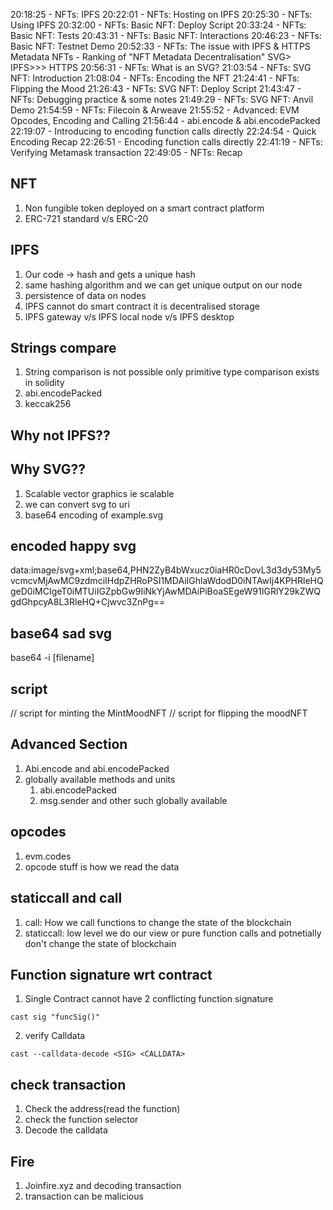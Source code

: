 20:18:25 - NFTs: IPFS
20:22:01 - NFTs: Hosting on IPFS
20:25:30 - NFTs: Using IPFS
20:32:00 - NFTs: Basic NFT: Deploy Script
20:33:24 - NFTs: Basic NFT: Tests
20:43:31 - NFTs: Basic NFT: Interactions
20:46:23 - NFTs: Basic NFT: Testnet Demo
20:52:33 - NFTs: The issue with IPFS & HTTPS Metadata NFTs
         - Ranking of "NFT Metadata Decentralisation" SVG> IPFS>>> HTTPS
20:56:31 - NFTs: What is an SVG?
21:03:54 - NFTs: SVG NFT: Introduction
21:08:04 - NFTs: Encoding the NFT
21:24:41 - NFTs: Flipping the Mood
21:26:43 - NFTs: SVG NFT: Deploy Script
21:43:47 - NFTs: Debugging practice & some notes
21:49:29 - NFTs: SVG NFT: Anvil Demo
21:54:59 - NFTs: Filecoin & Arweave
21:55:52 - Advanced: EVM Opcodes, Encoding and Calling
21:56:44 - abi.encode & abi.encodePacked
22:19:07 - Introducing to encoding function calls directly
22:24:54 - Quick Encoding Recap
22:26:51 - Encoding function calls directly
22:41:19 - NFTs: Verifying Metamask transaction
22:49:05 - NFTs: Recap

## NFT

1. Non fungible token  deployed on a smart contract platform
2. ERC-721 standard v/s ERC-20


## IPFS

1. Our code -> hash and gets a unique hash
2. same hashing algorithm and we can get unique output on our node
3. persistence of data on nodes 
4. IPFS cannot do smart contract it is decentralised storage
5. IPFS gateway v/s IPFS local node v/s IPFS desktop

## Strings compare

1. String comparison is not possible only primitive type comparison exists in solidity
2. abi.encodePacked
3. keccak256


## Why not IPFS??

## Why SVG?? 
1. Scalable vector graphics ie scalable
2. we can convert svg to uri
3. base64 encoding of example.svg


## encoded happy svg
data:image/svg+xml;base64,PHN2ZyB4bWxucz0iaHR0cDovL3d3dy53My5vcmcvMjAwMC9zdmciIHdpZHRoPSI1MDAiIGhlaWdodD0iNTAwIj4KPHRleHQgeD0iMCIgeT0iMTUiIGZpbGw9IiNkYjAwMDAiPiBoaSEgeW91IGRlY29kZWQgdGhpcyA8L3RleHQ+Cjwvc3ZnPg==


## base64 sad svg
base64 -i [filename]


## script

// script for minting the MintMoodNFT
// script for flipping the moodNFT


## Advanced Section 

1. Abi.encode and abi.encodePacked
2. globally available methods and units 
    1. abi.encodePacked
    2. msg.sender and other such globally available


## opcodes

1. evm.codes 
2. opcode stuff is how we read the data 

## staticcall and call

1. call: How we call functions to change the state of the blockchain
2. staticcall: low level we do our view or pure function calls and potnetially don't change the state of blockchain

## Function signature wrt contract

1. Single Contract cannot have 2 conflicting function signature
```
cast sig "funcSig()"
```

2.  verify Calldata 
```
cast --calldata-decode <SIG> <CALLDATA>
```

## check transaction

1. Check the address(read the function)
2. check the function selector
3. Decode the calldata 

## Fire

1. Joinfire.xyz and decoding transaction
2. transaction can be malicious